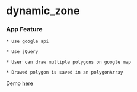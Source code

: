 # dynamic_zone

### App Feature ###

    * Use google api
    
    * Use jQuery
    
    * User can draw multiple polygons on google map
    
    * Drawed polygon is saved in an polygonArray
    
Demo [here][src]

[src]:http://ultralabed.github.io/dynamic_zone/
